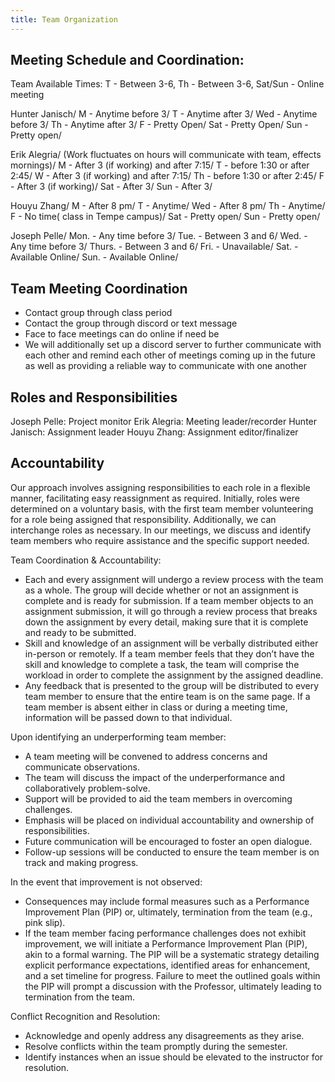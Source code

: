 ```yaml
---
title: Team Organization
---
```


## Meeting Schedule and Coordination:

Team Available Times: T - Between 3-6, Th - Between 3-6, Sat/Sun - Online meeting

Hunter Janisch/
M - Anytime before 3/
T - Anytime after 3/
Wed - Anytime before 3/
Th - Anytime after 3/
F - Pretty Open/
Sat - Pretty Open/
Sun - Pretty open/

Erik Alegria/
(Work fluctuates on hours will communicate with team, effects mornings)/
M - After 3 (if working) and after 7:15/
T -  before 1:30 or after 2:45/
W - After 3 (if working) and after 7:15/
Th - before 1:30 or after 2:45/
F - After 3 (if working)/
Sat - After 3/
Sun - After 3/

Houyu Zhang/
M - After 8 pm/
T - Anytime/
Wed - After 8 pm/
Th - Anytime/
F - No time( class in Tempe campus)/
Sat - Pretty open/
Sun - Pretty open/

Joseph Pelle/
Mon. - Any time before 3/
Tue. - Between 3 and 6/
Wed. - Any time before 3/
Thurs. - Between 3 and 6/
Fri. - Unavailable/
Sat. - Available Online/
Sun. - Available Online/

## Team Meeting Coordination
* Contact group through class period 
* Contact the group through discord or text message
* Face to face meetings can do online if need be
* We will additionally set up a discord server to further communicate with each other and remind each other of meetings coming up in the future as well as providing a reliable way to communicate with one another

## Roles and Responsibilities
Joseph Pelle: Project monitor
Erik Alegria: Meeting leader/recorder
Hunter Janisch: Assignment leader
Houyu Zhang: Assignment editor/finalizer

## Accountability
Our approach involves assigning responsibilities to each role in a flexible manner, facilitating easy reassignment as required. Initially, roles were determined on a voluntary basis, with the first team member volunteering for a role being assigned that responsibility. Additionally, we can interchange roles as necessary. In our meetings, we discuss and identify team members who require assistance and the specific support needed.

Team Coordination & Accountability:
* Each and every assignment will undergo a review process with the team as a whole. The group will decide whether or not an assignment is complete and is ready for submission. If a team member objects to an assignment submission, it will go through a review process that breaks down the assignment by every detail, making sure that it is complete and ready to be submitted.
* Skill and knowledge of an assignment will be verbally distributed either in-person or remotely. If a team member feels that they don’t have the skill and knowledge to complete a task, the team will comprise the workload in order to complete the assignment by the assigned deadline.
* Any feedback that is presented to the group will be distributed to every team member to ensure that the entire team is on the same page. If a team member is absent either in class or during a meeting time, information will be passed down to that individual. 

Upon identifying an underperforming team member:
* A team meeting will be convened to address concerns and communicate observations.
* The team will discuss the impact of the underperformance and collaboratively problem-solve.
* Support will be provided to aid the team members in overcoming challenges.
* Emphasis will be placed on individual accountability and ownership of responsibilities.
* Future communication will be encouraged to foster an open dialogue.
* Follow-up sessions will be conducted to ensure the team member is on track and making progress.

In the event that improvement is not observed:
* Consequences may include formal measures such as a Performance Improvement Plan (PIP) or, ultimately, termination from the team (e.g., pink slip).
* If the team member facing performance challenges does not exhibit improvement, we will initiate a Performance Improvement Plan (PIP), akin to a formal warning. The PIP will be a systematic strategy detailing explicit performance expectations, identified areas for enhancement, and a set timeline for progress. Failure to meet the outlined goals within the PIP will prompt a discussion with the Professor, ultimately leading to termination from the team.

Conflict Recognition and Resolution:
* Acknowledge and openly address any disagreements as they arise.
* Resolve conflicts within the team promptly during the semester.
* Identify instances when an issue should be elevated to the instructor for resolution.
